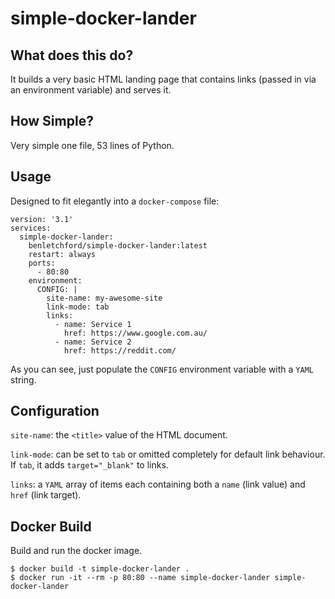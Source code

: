 # simple-docker-lander

## What does this do?

It builds a very basic HTML landing page that contains links (passed in via an environment variable) and serves it.

## How Simple?

Very simple one file, 53 lines of Python.

## Usage

Designed to fit elegantly into a `docker-compose` file:

```
version: '3.1'
services:
  simple-docker-lander:
    benletchford/simple-docker-lander:latest
    restart: always
    ports:
      - 80:80
    environment:
      CONFIG: |
        site-name: my-awesome-site
        link-mode: tab
        links:
          - name: Service 1
            href: https://www.google.com.au/
          - name: Service 2
            href: https://reddit.com/
```

As you can see, just populate the `CONFIG` environment variable with a `YAML` string.

## Configuration

`site-name`: the `<title>` value of the HTML document.

`link-mode`: can be set to `tab` or omitted completely for default link behaviour. If `tab`, it adds `target="_blank"` to links.

`links`: a `YAML` array of items each containing both a `name` (link value) and `href` (link target).

## Docker Build

Build and run the docker image.
```
$ docker build -t simple-docker-lander .
$ docker run -it --rm -p 80:80 --name simple-docker-lander simple-docker-lander
```
